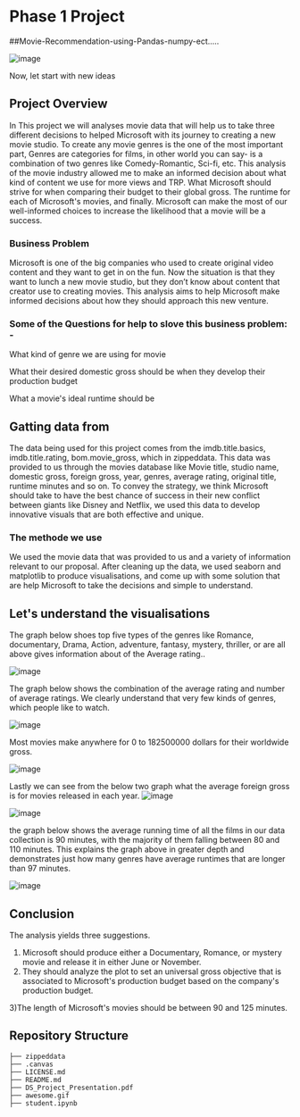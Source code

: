 # Phase 1 Project

##Movie-Recommendation-using-Pandas-numpy-ect.....

![image](https://winlights.com/photography-lighting/lighting-36.jpg)


Now, let start with new ideas

## Project Overview
In This project we will analyses movie data that will help us to take three different decisions to helped Microsoft with its journey to creating a new movie studio. To create any movie genres is the one of the most important part, Genres are categories for films, in other world you can say- is a combination of two genres like Comedy-Romantic, Sci-fi, etc. This analysis of the movie industry allowed me to make an informed decision about what kind of content we use for more views and TRP. What Microsoft should strive for when comparing their budget to their global gross. The runtime for each of Microsoft's movies, and finally. Microsoft can make the most of our well-informed choices to increase the likelihood that a movie will be a success.

### Business Problem

Microsoft is one of the big companies who used to create original video content and they want to get in on the fun. Now the situation is that they want to lunch a new movie studio, but they don’t know about content that creator use to creating movies. This analysis aims to help Microsoft make informed decisions about how they should approach this new venture.

### Some of the Questions for help to slove this business problem: -

What kind of genre we are using for movie

What their desired domestic gross should be when they develop their production budget

What a movie's ideal runtime should be

## Gatting data from

The data being used for this project comes from the imdb.title.basics, imdb.title.rating, bom.movie_gross, which in zippeddata. This data was provided to us through the movies database like Movie title, studio name, domestic gross,	foreign gross, year, genres, average rating, original title,	runtime minutes and so on. To convey the strategy, we think Microsoft should take to have the best chance of success in their new conflict between giants like Disney and Netflix, we used this data to develop innovative visuals that are both effective and unique.

### The methode we use

We used the movie data that was provided to us and a variety of information relevant to our proposal. After cleaning up the data, we used seaborn and matplotlib to produce visualisations, and come up with some solution that are help Microsoft to take the decisions and simple to understand.
## Let's understand the visualisations  

The graph below shoes top five types of the genres like Romance, documentary, Drama, Action, adventure, fantasy, mystery, thriller, or are all above gives information about of the Average rating..

![image](https://user-images.githubusercontent.com/119024066/208545841-8e884aa3-829d-401a-b201-4ae6cece039b.png)

The graph below shows the combination of the average rating and number of average ratings. We clearly understand that very few kinds of genres, which people like to watch.

![image](https://user-images.githubusercontent.com/119024066/208546287-1476c9d3-2e19-40e3-96db-0ddbbee255ce.png)

Most movies make anywhere for 0 to 182500000  dollars for their worldwide gross.

![image](https://user-images.githubusercontent.com/119024066/208546322-19505871-af71-4ae9-89cf-c08f6b28728a.png)

Lastly we can see from the below two graph what the average foreign gross is for movies released in each year.
![image](https://user-images.githubusercontent.com/119024066/208546342-b8824516-7393-4509-97a8-2317a80397e3.png)

![image](https://user-images.githubusercontent.com/119024066/208546382-91265e67-5f60-4a77-a993-99728673e5d2.png)

the graph below shows the average running time of all the films in our data collection is 90 minutes, with the majority of them falling between 80 and 110 minutes.
This explains the graph above in greater depth and demonstrates just how many genres have average runtimes that are longer than 97 minutes.

![image](https://user-images.githubusercontent.com/119024066/208551282-e1c79411-7eb0-4904-b263-d9a87b87e704.png)



## Conclusion
The analysis yields three suggestions.
1) Microsoft should produce either a Documentary, Romance, or mystery movie and release it in either June or November.
2) They should analyze the plot to set an universal gross objective that is associated to Microsoft's production budget based on the company's production budget.

3)The length of Microsoft's movies should be between 90 and 125 minutes.



## Repository Structure


```
├── zippeddata                                
├── .canvas                             
├── LICENSE.md                           
├── README.md                                 
├── DS_Project_Presentation.pdf         
├── awesome.gif
├── student.ipynb                        
```
